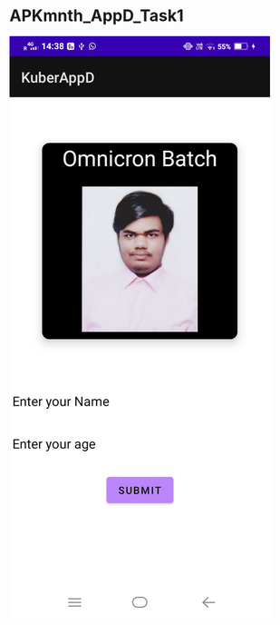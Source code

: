 # APKmnth_AppD_Task1
![App Photo](https://github.com/Kuber144/APKmnth_AppD_Task1/blob/main/app.jpg?raw=true)
